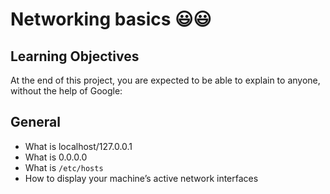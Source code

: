 # Networking basics :smiley::smiley:
## Learning Objectives
At the end of this project, you are expected to be able to explain to anyone, without the help of Google:

## General
- What is localhost/127.0.0.1
- What is 0.0.0.0
- What is ```/etc/hosts```
- How to display your machine’s active network interfaces
